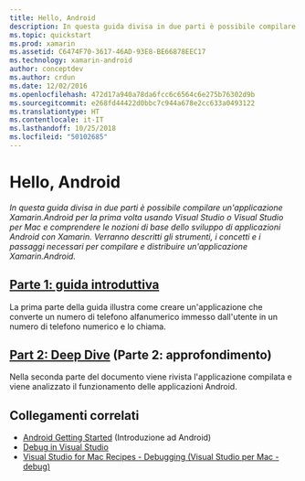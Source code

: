 ```yaml
---
title: Hello, Android
description: In questa guida divisa in due parti è possibile compilare un'applicazione Xamarin.Android per la prima volta usando Visual Studio o Visual Studio per Mac e comprendere le nozioni di base dello sviluppo di applicazioni Android con Xamarin. Verranno descritti gli strumenti, i concetti e i passaggi necessari per compilare e distribuire un'applicazione Xamarin.Android.
ms.topic: quickstart
ms.prod: xamarin
ms.assetid: C6474F70-3617-46AD-93E8-BE66878EEC17
ms.technology: xamarin-android
author: conceptdev
ms.author: crdun
ms.date: 12/02/2016
ms.openlocfilehash: 472d17a940a78da6fcc6c6564c6e275b76302d9b
ms.sourcegitcommit: e268fd44422d0bbc7c944a678e2cc633a0493122
ms.translationtype: HT
ms.contentlocale: it-IT
ms.lasthandoff: 10/25/2018
ms.locfileid: "50102685"
---
```

# <a name="hello-android"></a>Hello, Android

_In questa guida divisa in due parti è possibile compilare un'applicazione Xamarin.Android per la prima volta usando Visual Studio o Visual Studio per Mac e comprendere le nozioni di base dello sviluppo di applicazioni Android con Xamarin. Verranno descritti gli strumenti, i concetti e i passaggi necessari per compilare e distribuire un'applicazione Xamarin.Android._

## <a name="part-1-quickstartandroidget-startedhello-androidhello-android-quickstartmd"></a>[Parte 1: guida introduttiva](~/android/get-started/hello-android/hello-android-quickstart.md)

La prima parte della guida illustra come creare un'applicazione che converte un numero di telefono alfanumerico immesso dall'utente in un numero di telefono numerico e lo chiama.

## <a name="part-2-deep-diveandroidget-startedhello-androidhello-android-deepdivemd"></a>[Part 2: Deep Dive](~/android/get-started/hello-android/hello-android-deepdive.md) (Parte 2: approfondimento)

Nella seconda parte del documento viene rivista l'applicazione compilata e viene analizzato il funzionamento delle applicazioni Android.

## <a name="related-links"></a>Collegamenti correlati

- [Android Getting Started](http://developer.android.com/training/index.html) (Introduzione ad Android)
- [Debug in Visual Studio](https://docs.microsoft.com/visualstudio/debugger/)
- [Visual Studio for Mac Recipes - Debugging (Visual Studio per Mac - debug)](https://github.com/xamarin/recipes/tree/master/Recipes/cross-platform/ide/debugging)

